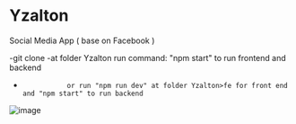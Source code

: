 # Yzalton
Social Media App ( base on Facebook )

-git clone
-at folder Yzalton run command: "npm start" to run frontend and backend
-                or run "npm run dev" at folder Yzalton>fe for front end and "npm start" to run backend

![image](https://github.com/user-attachments/assets/edef4e4e-f8a2-4fc7-ad23-a31310979169)

